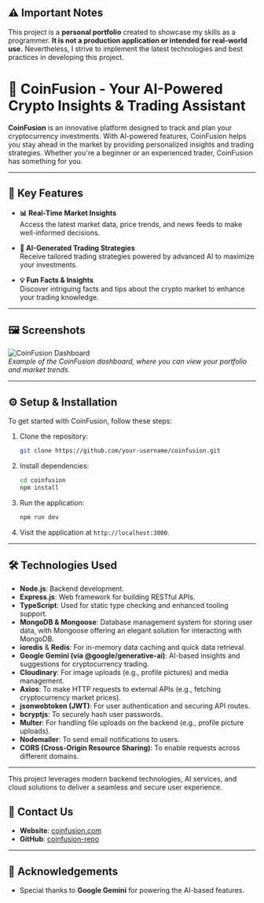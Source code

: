 ## ⚠️ Important Notes

This project is a **personal portfolio** created to showcase my skills as a programmer. **It is not a production application or intended for real-world use.** Nevertheless, I strive to implement the latest technologies and best practices in developing this project.

# 🌟 CoinFusion - Your AI-Powered Crypto Insights & Trading Assistant

**CoinFusion** is an innovative platform designed to track and plan your cryptocurrency investments. With AI-powered features, CoinFusion helps you stay ahead in the market by providing personalized insights and trading strategies. Whether you're a beginner or an experienced trader, CoinFusion has something for you.

---

## 🚀 Key Features

- **📊 Real-Time Market Insights**  
  Access the latest market data, price trends, and news feeds to make well-informed decisions.

- **🤖 AI-Generated Trading Strategies**  
  Receive tailored trading strategies powered by advanced AI to maximize your investments.

- **💡 Fun Facts & Insights**  
  Discover intriguing facts and tips about the crypto market to enhance your trading knowledge.

---

## 🖼️ Screenshots

![CoinFusion Dashboard](assets/images/dashboard.png)  
_Example of the CoinFusion dashboard, where you can view your portfolio and market trends._

---

## ⚙️ Setup & Installation

To get started with CoinFusion, follow these steps:

1. Clone the repository:

   ```bash
   git clone https://github.com/your-username/coinfusion.git
   ```

2. Install dependencies:

   ```bash
   cd coinfusion
   npm install
   ```

3. Run the application:

   ```bash
   npm run dev
   ```

4. Visit the application at `http://localhost:3000`.

---

## 🛠️ Technologies Used

- **Node.js**: Backend development.
- **Express.js**: Web framework for building RESTful APIs.
- **TypeScript**: Used for static type checking and enhanced tooling support.
- **MongoDB & Mongoose**: Database management system for storing user data, with Mongoose offering an elegant solution for interacting with MongoDB.
- **ioredis** & **Redis**: For in-memory data caching and quick data retrieval.
- **Google Gemini (via @google/generative-ai)**: AI-based insights and suggestions for cryptocurrency trading.
- **Cloudinary**: For image uploads (e.g., profile pictures) and media management.
- **Axios**: To make HTTP requests to external APIs (e.g., fetching cryptocurrency market prices).
- **jsonwebtoken (JWT)**: For user authentication and securing API routes.
- **bcryptjs**: To securely hash user passwords.
- **Multer**: For handling file uploads on the backend (e.g., profile picture uploads).
- **Nodemailer**: To send email notifications to users.
- **CORS (Cross-Origin Resource Sharing)**: To enable requests across different domains.

---

This project leverages modern backend technologies, AI services, and cloud solutions to deliver a seamless and secure user experience.

## 🤝 Contact Us

- **Website**: [coinfusion.com](https://coinfusion.com)
- **GitHub**: [coinfusion-repo](https://github.com/Adityasputra/coinfusion-server)

---

## 🎉 Acknowledgements

- Special thanks to **Google Gemini** for powering the AI-based features.

